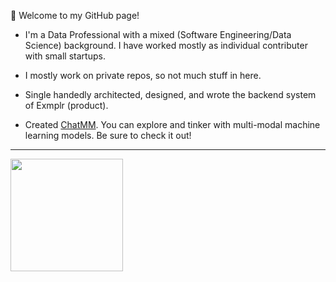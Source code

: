 <!--
**sbarman25/sbarman25** is a ✨ _special_ ✨ repository because its `README.md` (this file) appears on your GitHub profile.

Here are some ideas to get you started:

- 🔭 I’m currently working on ...
- 🌱 I’m currently learning ...
- 👯 I’m looking to collaborate on ...
- 🤔 I’m looking for help with ...
- 💬 Ask me about ...
- 📫 How to reach me: ...
- 😄 Pronouns: ...
- ⚡ Fun fact: ...
-->

👋 Welcome to my GitHub page!

- I'm a Data Professional with a mixed (Software Engineering/Data Science) background. I have worked mostly as individual contributer with small startups.

- I mostly work on private repos, so not much stuff in here.

- Single handedly architected, designed, and wrote the backend system of Exmplr (product). 

- Created [ChatMM](https://chat.nkubed.io/). You can explore and tinker with multi-modal machine learning models. Be sure to check it out!

---

<!--
<a href="https://github.com/anuraghazra/github-readme-stats">
  <img height=180 align="center" src="https://github-readme-stats.vercel.app/api?username=sbarman25&theme=dark&show_icons=true" />
</a> 
-->
<a href="https://github.com/anuraghazra/convoychat">
  <img height=180 align="center" src="https://github-readme-stats.vercel.app/api/top-langs/?username=sbarman25&layout=compact&theme=dark" />
</a>
